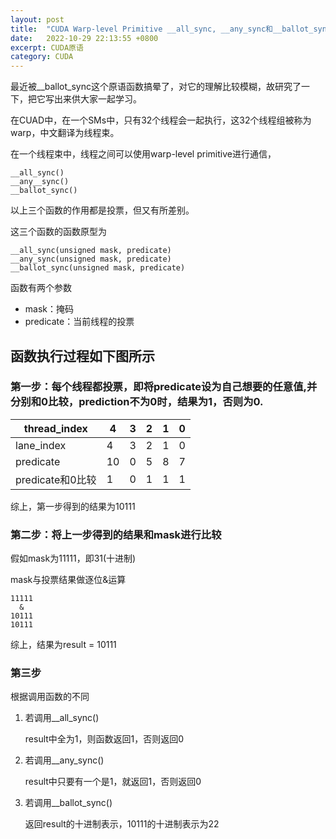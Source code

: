 ```yaml
---
layout: post
title:  "CUDA Warp-level Primitive __all_sync, __any_sync和__ballot_sync"
date:   2022-10-29 22:13:55 +0800
excerpt: CUDA原语
category: CUDA
---
```


最近被__ballot_sync这个原语函数搞晕了，对它的理解比较模糊，故研究了一下，把它写出来供大家一起学习。

在CUAD中，在一个SMs中，只有32个线程会一起执行，这32个线程组被称为warp，中文翻译为线程束。

在一个线程束中，线程之间可以使用warp-level primitive进行通信，
```
__all_sync()
__any__sync()
__ballot_sync()
```

以上三个函数的作用都是投票，但又有所差别。

这三个函数的函数原型为

```
__all_sync(unsigned mask, predicate)
__any_sync(unsigned mask, predicate)
__ballot_sync(unsigned mask, predicate)
```

函数有两个参数

- mask：掩码
- predicate：当前线程的投票

## 函数执行过程如下图所示

### 第一步：每个线程都投票，即将predicate设为自己想要的任意值,并分别和0比较，prediction不为0时，结果为1，否则为0.

| thread_index     | 4    | 3    | 2    | 1    | 0    |
|---|---|---|---|---|---|
| lane_index       | 4    | 3    | 2    | 1    | 0    |
| predicate        | 10   | 0    | 5    | 8    | 7    |
| predicate和0比较 | 1    | 0    | 1    | 1    | 1    |

综上，第一步得到的结果为10111

### 第二步：将上一步得到的结果和mask进行比较

假如mask为11111，即31(十进制)

mask与投票结果做逐位&运算

```
11111
  &
10111
10111
```

综上，结果为result = 10111

### 第三步

根据调用函数的不同

1. 若调用__all_sync()

   result中全为1，则函数返回1，否则返回0

2. 若调用__any_sync()

   result中只要有一个是1，就返回1，否则返回0

3. 若调用__ballot_sync()

   返回result的十进制表示，10111的十进制表示为22